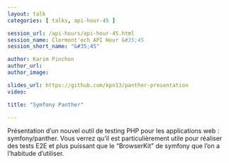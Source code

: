 ```yaml
---
layout: talk
categories: [ talks, api-hour-45 ]

session_url: /api-hours/api-hour-45.html
session_name: Clermont'ech API Hour &#35;45
session_short_name: "&#35;45"

author: Karim Pinchon
author_url: 
author_image: 

slides_url: https://github.com/kpn13/panther-presentation
video:

title: "Symfony Panther"

---
```


Présentation d’un nouvel outil de testing PHP pour les applications web : 
symfony/panther. Vous verrez qu’il est particulièrement utile pour réaliser des 
tests E2E et plus puissant que le “BrowserKit” de symfony que l’on a l’habitude 
d’utiliser.
